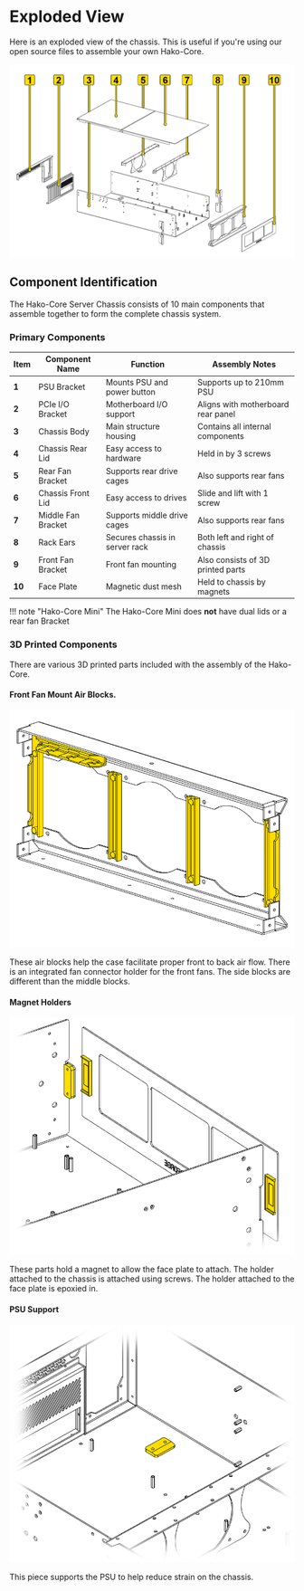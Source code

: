 # Exploded View

Here is an exploded view of the chassis. This is useful if you're using our open source files to assemble your own Hako-Core.

![Hako-Core Exploded View](../imgs/ExplodedView.jpg)

## Component Identification

The Hako-Core Server Chassis consists of 10 main components that assemble together to form the complete chassis system.

### Primary Components

<div class="table-center" markdown="1">

| Item | Component Name | Function | Assembly Notes |
|------|---------------|----------|----------------|
| **1** | PSU Bracket | Mounts PSU and power button | Supports up to 210mm PSU |
| **2** | PCIe I/O Bracket | Motherboard I/O support | Aligns with motherboard rear panel |
| **3** | Chassis Body | Main structure housing | Contains all internal components |
| **4** | Chassis Rear Lid | Easy access to hardware | Held in by 3 screws |
| **5** | Rear Fan Bracket | Supports rear drive cages | Also supports rear fans |
| **6** | Chassis Front Lid | Easy access to drives | Slide and lift with 1 screw |
| **7** | Middle Fan Bracket | Supports middle drive cages | Also supports rear fans |
| **8** | Rack Ears | Secures chassis in server rack | Both left and right of chassis |
| **9** | Front Fan Bracket | Front fan mounting | Also consists of 3D printed parts |
| **10** | Face Plate | Magnetic dust mesh | Held to chassis by magnets |

</div>

!!! note "Hako-Core Mini"
    The Hako-Core Mini does **not** have dual lids or a rear fan Bracket

### 3D Printed Components

There are various 3D printed parts included with the assembly of the Hako-Core.

#### Front Fan Mount Air Blocks.

![Air Blocks](../imgs/FrontFanMount3DParts.jpg)

These air blocks help the case facilitate proper front to back air flow.
There is an integrated fan connector holder for the front fans. The side blocks are different than the middle blocks.

#### Magnet Holders

![Magnet Holders](../imgs/MagnetHolders3DPrint.jpg)

These parts hold a magnet to allow the face plate to attach. The holder attached to the chassis is attached using screws. The holder attached to the face plate is epoxied in.

#### PSU Support

![PSU Support](../imgs/PSUSupport3DPrint.jpg)

This piece supports the PSU to help reduce strain on the chassis.